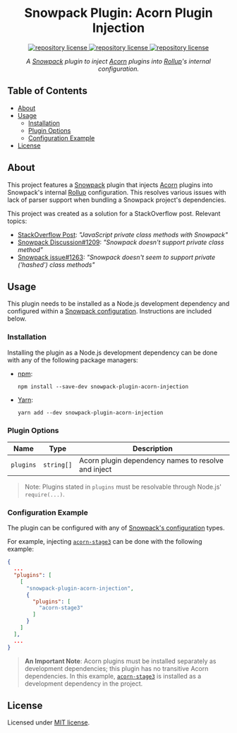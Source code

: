 <h1 align="center">
    Snowpack Plugin: Acorn Plugin Injection
</h1>

<p align="center">
    <a href="https://github.com/concision/snowpack-plugin-acorn-injection
/blob/master/LICENSE">
        <img alt="repository license" src="https://img.shields.io/github/license/concision/snowpack-plugin-acorn-injection?style=for-the-badge"/>
    </a>
    <a href="https://www.npmjs.com/package/snowpack-plugin-acorn-injection">
        <img alt="repository license" src="https://img.shields.io/npm/v/snowpack-plugin-acorn-injection?color=red&logo=npm&style=for-the-badge"/>
    </a>
    <a href="https://bundlephobia.com/result?p=snowpack-plugin-acorn-injection">
        <img alt="repository license" src="https://img.shields.io/bundlephobia/min/snowpack-plugin-acorn-injection?color=green&label=Size&logo=node.js&logoColor=green&style=for-the-badge"/>
    </a>
</p>

<p align="center">
    <i>A <a href="https://www.snowpack.dev/">Snowpack</a> plugin to inject <a href="https://github.com/acornjs/acorn">Acorn</a> plugins into <a href="https://rollupjs.org/guide/en/">Rollup</a>'s internal configuration.</i>
</p>


## Table of Contents
- [About](#about)
- [Usage](#usage)
  - [Installation](#installation)
  - [Plugin Options](#plugin-options)
  - [Configuration Example](#configuration-example)
- [License](#license)


## About
This project features a [Snowpack](https://www.snowpack.dev/) plugin that injects [Acorn](https://github.com/acornjs/acorn) plugins into Snowpack's internal [Rollup](https://rollupjs.org/guide/en/) configuration. This resolves various issues with lack of parser support when bundling a Snowpack project's dependencies.

This project was created as a solution for a StackOverflow post. Relevant topics:
- [StackOverflow Post](https://stackoverflow.com/q/64437657/14352161): *"JavaScript private class methods with Snowpack"*
- [Snowpack Discussion#1209](https://github.com/snowpackjs/snowpack/discussions/1209): *"Snowpack doesn't support private class method"*
- [Snowpack issue#1263](https://github.com/snowpackjs/snowpack/issues/1263): *"Snowpack doesn't seem to support private ('hashed') class methods"*


## Usage
This plugin needs to be installed as a Node.js development dependency and configured within a [Snowpack configuration](https://www.snowpack.dev/#config-files). Instructions are included below.

### Installation
Installing the plugin as a Node.js development dependency can be done with any of the following package managers:

- [npm](https://docs.npmjs.com/cli/npm):
  ```
  npm install --save-dev snowpack-plugin-acorn-injection
  ```
- [Yarn](https://yarnpkg.com/):
  ```
  yarn add --dev snowpack-plugin-acorn-injection
  ```

### Plugin Options

| Name      | Type       | Description                                         |
|-----------|------------|-----------------------------------------------------|
| `plugins` | `string[]` | Acorn plugin dependency names to resolve and inject |

> Note: Plugins stated in `plugins` must be resolvable through Node.js' `require(...)`.

### Configuration Example
The plugin can be configured with any of [Snowpack's configuration](https://www.snowpack.dev/#config-files) types.

For example, injecting [`acorn-stage3`](https://github.com/acornjs/acorn-stage3) can be done with the following example:
```json
{
  ...
  "plugins": [
    [
      "snowpack-plugin-acorn-injection",
      {
        "plugins": [
          "acorn-stage3"
        ]
      }
    ]
  ],
  ...
}
```

> **An Important Note**: Acorn plugins must be installed separately as development dependencies; this plugin has no transitive Acorn dependencies. In this example, [`acorn-stage3`](https://github.com/acornjs/acorn-stage3) is installed as a development dependency in the project.


## License
Licensed under [MIT license](https://choosealicense.com/licenses/mit/).
